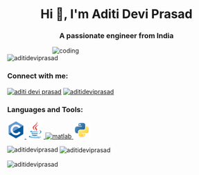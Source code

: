 <h1 align="center">Hi 👋, I'm Aditi Devi Prasad</h1>
<h3 align="center">A passionate engineer from India</h3>

<img align="right" alt="coding" width="400" src="https://media.tenor.com/YhA5nO9jiCkAAAAM/ika-musume.gif">

<p align="left"> <img src="https://komarev.com/ghpvc/?username=aditideviprasad&label=Profile%20views&color=0e75b6&style=flat" alt="aditideviprasad" /> </p>

<h3 align="left">Connect with me:</h3>
<p align="left">
<a href="https://linkedin.com/in/aditi devi prasad" target="blank"><img align="center" src="https://raw.githubusercontent.com/rahuldkjain/github-profile-readme-generator/master/src/images/icons/Social/linked-in-alt.svg" alt="aditi devi prasad" height="30" width="40" /></a>
<a href="https://kaggle.com/aditideviprasad" target="blank"><img align="center" src="https://raw.githubusercontent.com/rahuldkjain/github-profile-readme-generator/master/src/images/icons/Social/kaggle.svg" alt="aditideviprasad" height="30" width="40" /></a>
</p>

<h3 align="left">Languages and Tools:</h3>
<p align="left"> <a href="https://www.cprogramming.com/" target="_blank" rel="noreferrer"> <img src="https://raw.githubusercontent.com/devicons/devicon/master/icons/c/c-original.svg" alt="c" width="40" height="40"/> </a> <a href="https://www.java.com" target="_blank" rel="noreferrer"> <img src="https://raw.githubusercontent.com/devicons/devicon/master/icons/java/java-original.svg" alt="java" width="40" height="40"/> </a> <a href="https://www.mathworks.com/" target="_blank" rel="noreferrer"> <img src="https://upload.wikimedia.org/wikipedia/commons/2/21/Matlab_Logo.png" alt="matlab" width="40" height="40"/> </a> <a href="https://www.python.org" target="_blank" rel="noreferrer"> <img src="https://raw.githubusercontent.com/devicons/devicon/master/icons/python/python-original.svg" alt="python" width="40" height="40"/> </a> </p>

<p><img align="left" src="https://github-readme-stats.vercel.app/api/top-langs?username=aditideviprasad&show_icons=true&locale=en&layout=compact" alt="aditideviprasad" /></p>

<p>&nbsp;<img align="center" src="https://github-readme-stats.vercel.app/api?username=aditideviprasad&show_icons=true&locale=en" alt="aditideviprasad" /></p>

<p><img align="center" src="https://github-readme-streak-stats.herokuapp.com/?user=aditideviprasad&" alt="aditideviprasad" /></p>
